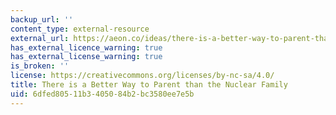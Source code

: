 ```yaml
---
backup_url: ''
content_type: external-resource
external_url: https://aeon.co/ideas/there-is-a-better-way-to-parent-than-the-nuclear-family
has_external_licence_warning: true
has_external_license_warning: true
is_broken: ''
license: https://creativecommons.org/licenses/by-nc-sa/4.0/
title: There is a Better Way to Parent than the Nuclear Family
uid: 6dfed805-11b3-4050-84b2-bc3580ee7e5b
---
```

